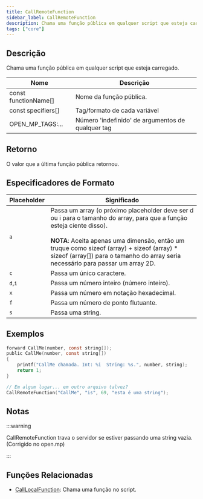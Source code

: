 ```yaml
---
title: CallRemoteFunction
sidebar_label: CallRemoteFunction
description: Chama uma função pública em qualquer script que esteja carregado.
tags: ["core"]
---
```


## Descrição

Chama uma função pública em qualquer script que esteja carregado.

| Nome                 | Descrição                                   |
| -------------------- | ------------------------------------------- |
| const functionName[] | Nome da função pública.                     |
| const specifiers[]   | Tag/formato de cada variável                |
| OPEN_MP_TAGS:...     | Número 'indefinido' de argumentos de qualquer tag |

## Retorno

O valor que a última função pública retornou.

## Especificadores de Formato

| **Placeholder** | **Significado**                                                                                                                                                                                                                                                                                   |
| --------------- | ------------------------------------------------------------------------------------------------------------------------------------------------------------------------------------------------------------------------------------------------------------------------------------------------- |
| `a`             | Passa um array (o próximo placeholder deve ser d ou i para o tamanho do array, para que a função esteja ciente disso).<br/><br/>**NOTA**: Aceita apenas uma dimensão, então um truque como sizeof (array) + sizeof (array) \* sizeof (array[]) para o tamanho do array seria necessário para passar um array 2D. |
| `c`             | Passa um único caractere.                                                                                                                                                                                                                                                                        |
| `d`,`i`         | Passa um número inteiro (número inteiro).                                                                                                                                                                                                                                                        |
| `x`             | Passa um número em notação hexadecimal.                                                                                                                                                                                                                                                          |
| `f`             | Passa um número de ponto flutuante.                                                                                                                                                                                                                                                              |
| `s`             | Passa uma string.                                                                                                                                                                                                                                                                                 |

## Exemplos

```c
forward CallMe(number, const string[]);
public CallMe(number, const string[])
{
    printf("CallMe chamada. Int: %i  String: %s.", number, string);
    return 1;
}

// Em algum lugar... em outro arquivo talvez?
CallRemoteFunction("CallMe", "is", 69, "esta é uma string");
```

## Notas

:::warning

CallRemoteFunction trava o servidor se estiver passando uma string vazia. (Corrigido no open.mp)

:::

## Funções Relacionadas

- [CallLocalFunction](CallLocalFunction): Chama uma função no script.